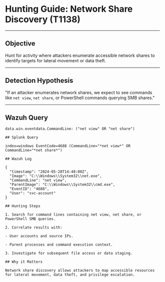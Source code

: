 # Hunting Guide: Network Share Discovery (T1138)

---

## Objective

Hunt for activity where attackers enumerate accessible network shares to identify targets for lateral movement or data theft.

---

## Detection Hypothesis

"If an attacker enumerates network shares, we expect to see commands like `net view`, `net share`, or PowerShell commands querying SMB shares."

---

## Wazuh Query

```kql
data.win.eventdata.CommandLine: ("net view" OR "net share")

## Splunk Query

index=windows EventCode=4688 (CommandLine="*net view*" OR CommandLine="*net share*")

## Wazuh Log

{
  "timestamp": "2024-05-28T14:48:00Z",
  "Image": "C:\\Windows\\System32\\net.exe",
  "CommandLine": "net view",
  "ParentImage": "C:\\Windows\\System32\\cmd.exe",
  "EventID": "4688",
  "User": "svc-account"
}

## Hunting Steps

1. Search for command lines containing net view, net share, or PowerShell SMB queries.

2. Correlate results with:

- User accounts and source IPs.

- Parent processes and command execution context.

3. Investigate for subsequent file access or data staging.

## Why it Matters

Network share discovery allows attackers to map accessible resources for lateral movement, data theft, and privilege escalation. 